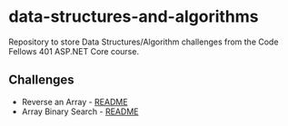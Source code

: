 # data-structures-and-algorithms
Repository to store Data Structures/Algorithm challenges from the Code Fellows 401 ASP.NET Core course.

## Challenges

* Reverse an Array - [README](/Challenges/ArrayReverse/README.md)
* Array Binary Search - [README](/Challenges/BinarySearch/README.md)